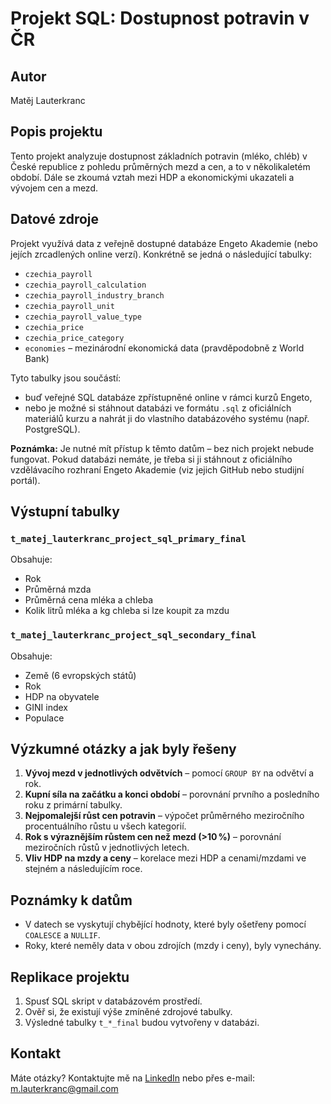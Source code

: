 # Projekt SQL: Dostupnost potravin v ČR

## Autor
Matěj Lauterkranc

## Popis projektu
Tento projekt analyzuje dostupnost základních potravin (mléko, chléb) v České republice z pohledu průměrných mezd a cen, a to v několikaletém období. Dále se zkoumá vztah mezi HDP a ekonomickými ukazateli a vývojem cen a mezd.

## Datové zdroje

Projekt využívá data z veřejně dostupné databáze Engeto Akademie (nebo jejích zrcadlených online verzí). Konkrétně se jedná o následující tabulky:

- `czechia_payroll`
- `czechia_payroll_calculation`
- `czechia_payroll_industry_branch`
- `czechia_payroll_unit`
- `czechia_payroll_value_type`
- `czechia_price`
- `czechia_price_category`
- `economies` – mezinárodní ekonomická data (pravděpodobně z World Bank)

Tyto tabulky jsou součástí:
- buď veřejné SQL databáze zpřístupněné online v rámci kurzů Engeto,
- nebo je možné si stáhnout databázi ve formátu `.sql` z oficiálních materiálů kurzu a nahrát ji do vlastního databázového systému (např. PostgreSQL).

**Poznámka:** Je nutné mít přístup k těmto datům – bez nich projekt nebude fungovat. Pokud databázi nemáte, je třeba si ji stáhnout z oficiálního vzdělávacího rozhraní Engeto Akademie (viz jejich GitHub nebo studijní portál).

## Výstupní tabulky
### `t_matej_lauterkranc_project_sql_primary_final`
Obsahuje:
- Rok
- Průměrná mzda
- Průměrná cena mléka a chleba
- Kolik litrů mléka a kg chleba si lze koupit za mzdu

### `t_matej_lauterkranc_project_sql_secondary_final`
Obsahuje:
- Země (6 evropských států)
- Rok
- HDP na obyvatele
- GINI index
- Populace

## Výzkumné otázky a jak byly řešeny
1. **Vývoj mezd v jednotlivých odvětvích** – pomocí `GROUP BY` na odvětví a rok.
2. **Kupní síla na začátku a konci období** – porovnání prvního a posledního roku z primární tabulky.
3. **Nejpomalejší růst cen potravin** – výpočet průměrného meziročního procentuálního růstu u všech kategorií.
4. **Rok s výraznějším růstem cen než mezd (>10 %)** – porovnání meziročních růstů v jednotlivých letech.
5. **Vliv HDP na mzdy a ceny** – korelace mezi HDP a cenami/mzdami ve stejném a následujícím roce.

## Poznámky k datům
- V datech se vyskytují chybějící hodnoty, které byly ošetřeny pomocí `COALESCE` a `NULLIF`.
- Roky, které neměly data v obou zdrojích (mzdy i ceny), byly vynechány.

## Replikace projektu
1. Spusť SQL skript v databázovém prostředí.
2. Ověř si, že existují výše zmíněné zdrojové tabulky.
3. Výsledné tabulky `t_*_final` budou vytvořeny v databázi.



## Kontakt
Máte otázky? Kontaktujte mě na [LinkedIn](https://www.linkedin.com/in/mat%C4%9Bj-lauterkranc-8a9b7a228/) nebo přes e-mail: m.lauterkranc@gmail.com  